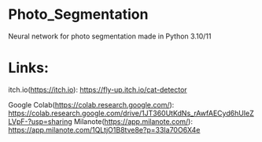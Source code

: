 # Photo_Segmentation
Neural network for photo segmentation made in Python 3.10/11


# Links:

itch.io(https://itch.io): https://fly-up.itch.io/cat-detector

Google Colab(https://colab.research.google.com/): https://colab.research.google.com/drive/1JT360UtKdNs_rAwfAECyd6hUIeZLVpF-?usp=sharing
Milanote(https://app.milanote.com/): https://app.milanote.com/1QLtjO1B8tve8e?p=33Ia70O6X4e
